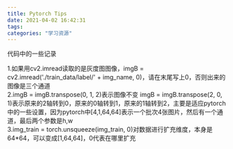 ```yaml
---
title: Pytorch Tips
date: 2021-04-02 16:42:31
tags:
categories: "学习资源"
---
```

代码中的一些记录
<!--more--> 
1.如果用cv2.imread读取的是灰度图图像，imgB = cv2.imread('./train_data/label/' + img_name, 0)，请在末尾写上0，否则出来的图像是三个通道  
2.imgB = imgB.transpose(0, 1, 2)表示图像不变   imgB = imgB.transpose(2, 0, 1)表示原来的2轴转到0，原来的0轴转到1，原来的1轴转到2，主要是适应pytorch中的一些设置，因为pytorch中[4,1,64,64]表示一个批次4张图片，然后有一个通道，最后两个参数是h,w  
3.img_train = torch.unsqueeze(img_train, 0)对数据进行扩充维度，本身是64*64，可以变成[1,64,64]，0代表在哪里扩充  

